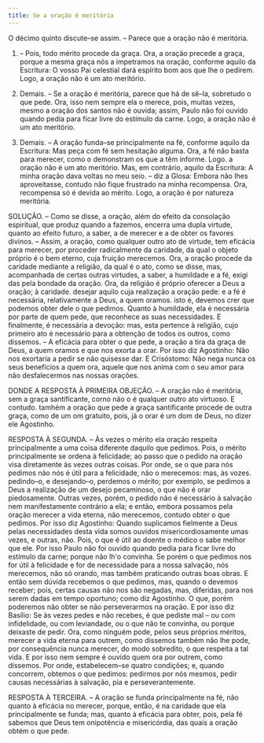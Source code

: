```yaml
---
title: Se a oração é meritória
---
```


O décimo quinto discute–se assim. – Parece que a oração não é meritória.  

1. – Pois, todo mérito procede da graça. Ora, a oração precede a graça, porque a mesma graça nós a impetramos na oração, conforme aquilo da Escritura: O vosso Pai celestial dará espírito bom aos que lhe o pedirem. Logo, a oração não é um ato meritório. 

2. Demais. – Se a oração é meritória, parece que há de sê–la, sobretudo o que pede. Ora, isso nem sempre ela o merece, pois, muitas vezes, mesmo a oração dos santos não é ouvida; assim, Paulo não foi ouvido quando pedia para ficar livre do estímulo da carne. Logo, a oração não é um ato meritório.  

3. Demais. – A oração funda–se principalmente na fé, conforme aquilo da Escritura: Mas peça com fé sem hesitação alguma. Ora, a fé não basta para merecer, como o demonstram os que a têm informe. Logo. a oração não é um ato meritório.  Mas, em contrário, aquilo da Escritura: A minha oração dava voltas no meu seio. – diz a Glosa: Embora não Ihes aproveitasse, contudo não fique frustrado na minha recompensa. Ora, recompensa só é devida ao mérito. Logo, a oração é por natureza meritória.  

SOLUÇÃO. – Como se disse, a oração, além do efeito da consolação espiritual, que produz quando a fazemos, encerra uma dupla virtude, quanto ao efeito futuro, a saber, a de merecer e a de obter os favores divinos. – Assim, a oração, como qualquer outro ato de virtude, tem eficácia para merecer, por proceder radicalmente da caridade, da qual o objeto próprio é o bem eterno, cuja fruição merecemos. Ora, a oração procede da caridade mediante a religião, da qual é o ato, como se disse, mas, acompanhada de certas outras virtudes, a saber, a humildade e a fé, exigi das pela bondade da oração. Ora, da religião é próprio oferecer a Deus a oração; à caridade. desejar aquilo cuja realização a oração pede: e a fé é necessária, relativamente a Deus, a quem oramos. isto é, devemos crer que podemos obter dele o que pedimos. Quanto à humildade, ela é necessária por parte de quem pede, que reconhece as suas necessidades. E finalmente, é necessária a devoção: mas, esta pertence à religião, cujo primeiro ato é necessário para a obtenção de todos os outros, como dissemos. – A eficácia para obter o que pede, a oração a tira da graça de Deus, a quem oramos e que nos exorta a orar. Por isso diz Agostinho: Não nos exortaria a pedir se não quisesse dar. E Crisóstomo: Não nega nunca os seus benefícios a quem ora, aquele que nos anima com o seu amor para não desfalecermos nas nossas orações.  

DONDE A RESPOSTA À PRIMEIRA OBJEÇÃO. – A oração não é meritória, sem a graça santificante, corno não o é qualquer outro ato virtuoso. E contudo. tamhém a oração que pede a graça santificante procede de outra graça, como de um om gratuito, pois, já o orar é um dom de Deus, no dizer ele Agostinho.  

RESPOSTA À SEGUNDA. – Às vezes o mérito ela oração respeita principalmente a uma coisa diferente daquilo que pedimos. Pois, o mérito principalmente se ordena à felicidade; ao passo que o pedido na oração visa diretamente às vezes outras coisas. Por onde, se o que para nós pedimos não nós é útil para a felicidade, não o merecemos: mas, às vozes. pedindo–o, e desejando–o, perdemos o mérito; por exemplo, se pedimos a Deus a realização de um desejo pecaminoso, o que não é orar piedosamente. Outras vezes, porém, o pedido não é necessário à salvação nem manifestamente contrário a ela; e então, embora possamos pela oração merecer a vida eterna, não merecemos, contudo obter o que pedimos. Por isso diz Agostinho: Quando suplicamos fielmente a Deus pelas necessidades desta vida somos ouvidos misericordiosamente umas vezes, e outras, não. Pois, o que é útil ao doente o médico o sabe melhor que ele. Por isso Paulo não foi ouvido quando pedia para ficar livre do estímulo da carne; porque não lh'o convinha. Se porém o que pedimos nos for útil à felicidade e for de necessidade para a nossa salvação, nós merecemos, não só orando, mas também praticando outras boas obras. E então sem dúvida recebemos o que pedimos, mas, quando o devemos receber; pois, certas causas não nos são negadas, mas, diferidas, para nos serem dadas em tempo oportuno; como diz Agostinho. O que, porém poderemos não obter se não perseverarmos na oração. E por isso diz Basílio: Se às vezes pedes e não recebes, é que pediste mal – ou com infidelidade, ou com leviandade, ou o que não te convinha, ou porque deixaste de pedir. Ora, como ninguém pode, pelos seus próprios méritos, merecer a vida eterna para outrem, como dissemos também não lhe pode, por consequência nunca merecer, do modo sobredito, o que respeita a tal vida. E por isso nem sempre é ouvido quem ora por outrem, como dissemos. Por onde, estabelecem–se quatro condições; e, quando concorrem, obtemos o que pedimos: pedirmos por nós mesmos, pedir causas necessárias à salvação, pia e perseverantemente.  

RESPOSTA À TERCEIRA. – A oração se funda principalmente na fé, não quanto à eficácia no merecer, porque, então, é na caridade que ela principalmente se funda; mas, quanto à eficácia para obter, pois, pela fé sabemos que Deus tem onipotência e misericórdia, das quais a oração obtém o que pede.
